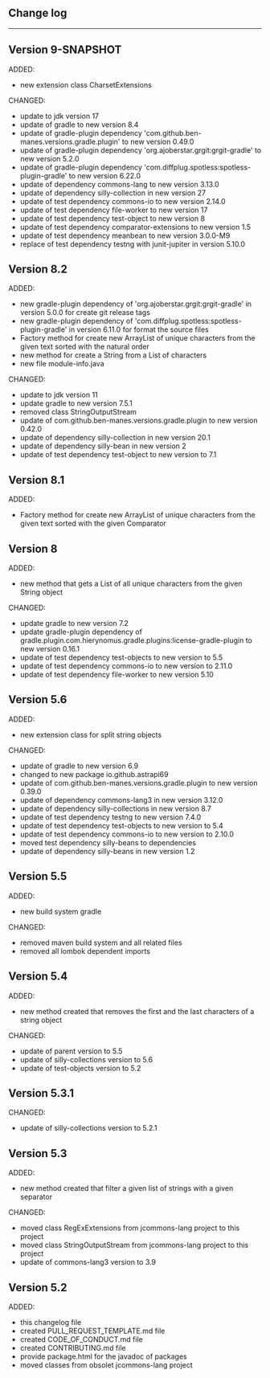 ## Change log
----------------------

Version 9-SNAPSHOT
-------------

ADDED:

- new extension class CharsetExtensions

CHANGED:

- update to jdk version 17
- update of gradle to new version 8.4
- update of gradle-plugin dependency 'com.github.ben-manes.versions.gradle.plugin' to new version 0.49.0
- update of gradle-plugin dependency 'org.ajoberstar.grgit:grgit-gradle' to new version 5.2.0
- update of gradle-plugin dependency 'com.diffplug.spotless:spotless-plugin-gradle' to new version 6.22.0
- update of dependency commons-lang to new version 3.13.0
- update of dependency silly-collection in new version 27
- update of test dependency commons-io to new version 2.14.0
- update of test dependency file-worker to new version 17
- update of test dependency test-object to new version 8
- update of test dependency comparator-extensions to new version 1.5
- update of test dependency meanbean to new version 3.0.0-M9
- replace of test dependency testng with junit-jupiter in version 5.10.0


Version 8.2
-------------

ADDED:

- new gradle-plugin dependency of 'org.ajoberstar.grgit:grgit-gradle' in version 5.0.0 for create
  git release tags
- new gradle-plugin dependency of 'com.diffplug.spotless:spotless-plugin-gradle' in version 6.11.0
  for format the source files
- Factory method for create new ArrayList of unique characters from the given text sorted with the natural order
- new method for create a String from a List of characters
- new file module-info.java

CHANGED:

- update to jdk version 11
- update gradle to new version 7.5.1
- removed class StringOutputStream
- update of com.github.ben-manes.versions.gradle.plugin to new version 0.42.0
- update of dependency silly-collection in new version 20.1
- update of dependency silly-bean in new version 2
- update of test dependency test-object to new version to 7.1

Version 8.1
-------------

ADDED:

- Factory method for create new ArrayList of unique characters from the given text sorted with the given Comparator

Version 8
-------------

ADDED:

- new method that gets a List of all unique characters from the given String object

CHANGED:

- update gradle to new version 7.2
- update gradle-plugin dependency of gradle.plugin.com.hierynomus.gradle.plugins:license-gradle-plugin to new version
  0.16.1
- update of test dependency test-objects to new version to 5.5
- update of test dependency commons-io to new version to 2.11.0
- update of test dependency file-worker to new version 5.10

Version 5.6
-------------

ADDED:

- new extension class for split string objects

CHANGED:

- update of gradle to new version 6.9
- changed to new package io.github.astrapi69
- update of com.github.ben-manes.versions.gradle.plugin to new version 0.39.0
- update of dependency commons-lang3 in new version 3.12.0
- update of dependency silly-collections in new version 8.7
- update of test dependency testng to new version 7.4.0
- update of test dependency test-objects to new version to 5.4
- update of test dependency commons-io to new version to 2.10.0
- moved test dependency silly-beans to dependencies
- update of dependency silly-beans in new version 1.2

Version 5.5
-------------

ADDED:

- new build system gradle

CHANGED:

- removed maven build system and all related files
- removed all lombok dependent imports

Version 5.4
-------------

ADDED:

- new method created that removes the first and the last characters of a string object

CHANGED:

- update of parent version to 5.5
- update of silly-collections version to 5.6
- update of test-objects version to 5.2

Version 5.3.1
-------------

CHANGED:

- update of silly-collections version to 5.2.1

Version 5.3
-------------

ADDED:

- new method created that filter a given list of strings with a given separator

CHANGED:

- moved class RegExExtensions from jcommons-lang project to this project
- moved class StringOutputStream from jcommons-lang project to this project
- update of commons-lang3 version to 3.9

Version 5.2
-------------

ADDED:

- this changelog file
- created PULL_REQUEST_TEMPLATE.md file
- created CODE_OF_CONDUCT.md file
- created CONTRIBUTING.md file
- provide package.html for the javadoc of packages
- moved classes from obsolet jcommons-lang project
